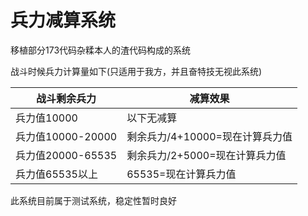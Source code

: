 # 兵力减算系统

移植部分173代码杂糅本人的渣代码构成的系统

战斗时候兵力计算量如下(只适用于我方，并且奋特技无视此系统)

|战斗剩余兵力|减算效果|
|--|--|
|兵力值10000|以下无减算|
|兵力值10000-20000|剩余兵力/4+10000=现在计算兵力值|
|兵力值20000-65535|剩余兵力/2+5000=现在计算兵力值|
|兵力值65535以上|65535=现在计算兵力值|

此系统目前属于测试系统，稳定性暂时良好